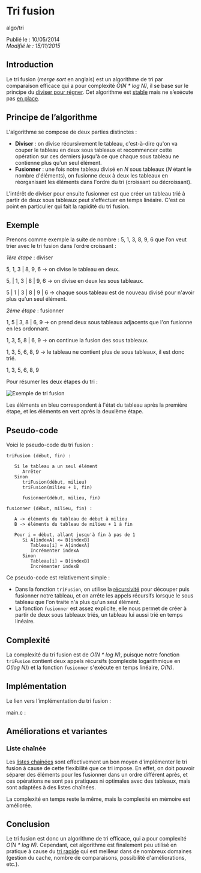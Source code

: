 Tri fusion
==========
algo/tri

Publié le : 10/05/2014  
*Modifié le : 15/11/2015*

## Introduction

Le tri fusion (*merge sort* en anglais) est un algorithme de tri par comparaison efficace qui a pour complexité *O(N \* log N)*, il se base sur le principe du [diviser pour régner](https://en.wikipedia.org/wiki/Divide_and_conquer_algorithms). Cet algorithme est [stable](https://en.wikipedia.org/wiki/Sorting_algorithm#Stability) mais ne s’exécute pas [en place](https://en.wikipedia.org/wiki/In-place_algorithm).

## Principe de l’algorithme

L'algorithme se compose de deux parties distinctes :

- **Diviser** : on divise récursivement le tableau, c'est-à-dire qu'on va couper le tableau en deux sous tableaux et recommencer cette opération sur ces derniers jusqu'à ce que chaque sous tableau ne contienne plus qu'un seul élément.
- **Fusionner** : une fois notre tableau divisé en *N* sous tableaux (*N* étant le nombre d'éléments), on fusionne deux à deux les tableaux en réorganisant les éléments dans l'ordre du tri (croissant ou décroissant).

L'intérêt de diviser pour ensuite fusionner est que créer un tableau trié à partir de deux sous tableaux peut s'effectuer en temps linéaire. C'est ce point en particulier qui fait la rapidité du tri fusion.

## Exemple

Prenons comme exemple la suite de nombre : 5, 1, 3, 8, 9, 6 que l’on veut trier avec le tri fusion dans l’ordre croissant :

*1ère étape* : diviser

5, 1, 3 | 8, 9, 6 -> on divise le tableau en deux.

5, | 1, 3 | 8 | 9, 6 -> on divise en deux les sous tableaux.

5 | 1 | 3 | 8 | 9 | 6 -> chaque sous tableau est de nouveau divisé pour n'avoir plus qu'un seul élément.

*2ème étape* : fusionner

1, 5 | 3, 8 | 6, 9  -> on prend deux sous tableaux adjacents que l'on fusionne en les ordonnant.

1, 3, 5, 8 | 6, 9 -> on continue la fusion des sous tableaux.

1, 3, 5, 6, 8, 9 -> le tableau ne contient plus de sous tableaux, il est donc trié.

1, 3, 5, 6, 8, 9

Pour résumer les deux étapes du tri :

![Exemple de tri fusion](/static/img/algo/tri/tri_fusion/exemple_tri.png)

Les éléments en bleu correspondent à l'état du tableau après la première étape, et les éléments en vert après la deuxième étape.

## Pseudo-code

Voici le pseudo-code du tri fusion :

```nohighlight
triFusion (début, fin) :

   Si le tableau a un seul élément
      Arrêter
   Sinon
      triFusion(début, milieu)
      triFusion(milieu + 1, fin)

      fusionner(début, milieu, fin)

fusionner (début, milieu, fin) :

   A -> éléments du tableau de début à milieu
   B -> éléments du tableau de milieu + 1 à fin

   Pour i = début, allant jusqu'à fin à pas de 1
      Si A[indexA] <= B[indexB]
         Tableau[i] = A[indexA]
         Incrémenter indexA 
      Sinon
         Tableau[i] = B[indexB]
         Incrémenter indexB
```

Ce pseudo-code est relativement simple :

- Dans la fonction `triFusion`, on utilise la [récursivité](https://en.wikipedia.org/wiki/Recursion_%28computer_science%29) pour découper puis fusionner notre tableau, et on arrête les appels récursifs lorsque le sous tableau que l'on traite n'a plus qu'un seul élément.
- La fonction `fusionner` est assez explicite, elle nous permet de créer à partir de deux sous tableaux triés, un tableau lui aussi trié en temps linéaire.

## Complexité

La complexité du tri fusion est de *O(N \* log N)*, puisque notre fonction `triFusion` contient deux appels récursifs (complexité logarithmique en *O(log N)*) et la fonction `fusionner` s'exécute en temps linéaire, *O(N)*.

## Implémentation

Le lien vers l’implémentation du tri fusion :

main.c : 

## Améliorations et variantes

### Liste chaînée

Les [listes chaînées](/pages/algo/structure/liste_chainee.html) sont effectivement un bon moyen d'implémenter le tri fusion à cause de cette flexibilité que ce tri impose. En effet, on doit pouvoir séparer des éléments pour les fusionner dans un ordre différent après, et ces opérations ne sont pas pratiques ni optimales avec des tableaux, mais sont adaptées à des listes chaînées.

La complexité en temps reste la même, mais la complexité en mémoire est améliorée.

## Conclusion

Le tri fusion est donc un algorithme de tri efficace, qui a pour complexité *O(N \* log N)*. Cependant, cet algorithme est finalement peu utilisé en pratique à cause du [tri rapide](/pages/algo/tri/tri_rapide.html) qui est meilleur dans de nombreux domaines (gestion du cache, nombre de comparaisons, possibilité d'améliorations, etc.).
